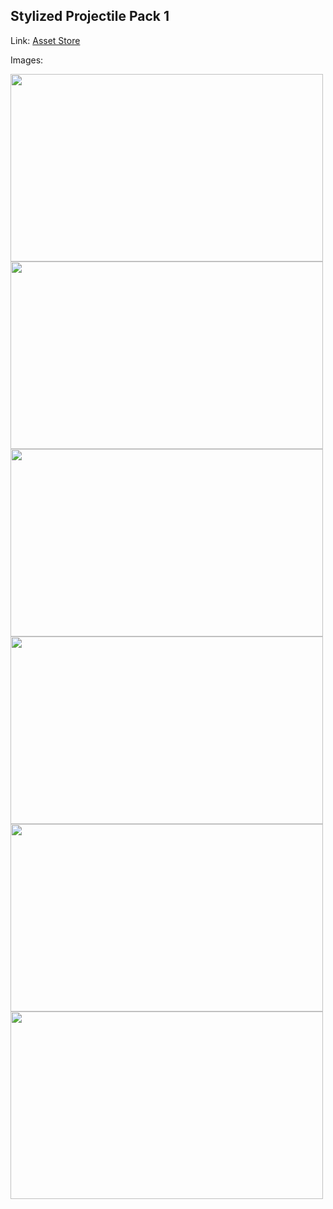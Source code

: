 ## Stylized Projectile Pack 1

Link: [Asset Store](https://assetstore.unity.com/packages/vfx/particles/stylized-projectile-pack-1-106979)

Images:

<img src="https://assetstorev1-prd-cdn.unity3d.com/key-image/60d55064-925b-4278-92f1-3611943e7222.webp" width="500" height="300">
<img src="https://assetstorev1-prd-cdn.unity3d.com/package-screenshot/8cef0c8f-93b4-4d26-bb8a-6cc0524690d4.webp" width="500" height="300">
<img src="https://assetstorev1-prd-cdn.unity3d.com/package-screenshot/c5511a8c-ae62-45f2-8fb3-51af0d9c2705.webp" width="500" height="300">
<img src="https://assetstorev1-prd-cdn.unity3d.com/package-screenshot/73a96751-0d8c-4a72-9ec4-01945dd13289.webp" width="500" height="300">
<img src="https://assetstorev1-prd-cdn.unity3d.com/package-screenshot/22898210-511c-4c3b-827f-db8a36560f49.webp" width="500" height="300">
<img src="https://assetstorev1-prd-cdn.unity3d.com/package-screenshot/aad343e0-3ea6-4fce-9100-7cf5c167379e.webp" width="500" height="300">
